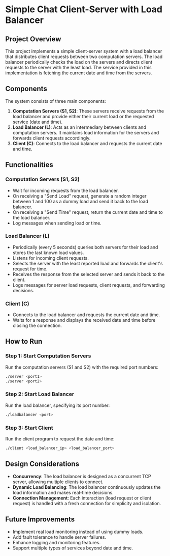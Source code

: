 # Simple Chat Client-Server with Load Balancer

## Project Overview
This project implements a simple client-server system with a load balancer that distributes client requests between two computation servers. The load balancer periodically checks the load on the servers and directs client requests to the server with the least load. The service provided in this implementation is fetching the current date and time from the servers.

## Components
The system consists of three main components:
1. **Computation Servers (S1, S2)**: These servers receive requests from the load balancer and provide either their current load or the requested service (date and time).
2. **Load Balancer (L)**: Acts as an intermediary between clients and computation servers. It maintains load information for the servers and forwards client requests accordingly.
3. **Client (C)**: Connects to the load balancer and requests the current date and time.

## Functionalities
### **Computation Servers (S1, S2)**
- Wait for incoming requests from the load balancer.
- On receiving a "Send Load" request, generate a random integer between 1 and 100 as a dummy load and send it back to the load balancer.
- On receiving a "Send Time" request, return the current date and time to the load balancer.
- Log messages when sending load or time.

### **Load Balancer (L)**
- Periodically (every 5 seconds) queries both servers for their load and stores the last known load values.
- Listens for incoming client requests.
- Selects the server with the least reported load and forwards the client's request for time.
- Receives the response from the selected server and sends it back to the client.
- Logs messages for server load requests, client requests, and forwarding decisions.

### **Client (C)**
- Connects to the load balancer and requests the current date and time.
- Waits for a response and displays the received date and time before closing the connection.

## How to Run
### **Step 1: Start Computation Servers**
Run the computation servers (S1 and S2) with the required port numbers:
```bash
./server <port1>
./server <port2>
```

### **Step 2: Start Load Balancer**
Run the load balancer, specifying its port number:
```bash
./loadbalancer <port>
```

### **Step 3: Start Client**
Run the client program to request the date and time:
```bash
./client <load_balancer_ip> <load_balancer_port>
```

## Design Considerations
- **Concurrency**: The load balancer is designed as a concurrent TCP server, allowing multiple clients to connect.
- **Dynamic Load Balancing**: The load balancer continuously updates the load information and makes real-time decisions.
- **Connection Management**: Each interaction (load request or client request) is handled with a fresh connection for simplicity and isolation.

## Future Improvements
- Implement real load monitoring instead of using dummy loads.
- Add fault tolerance to handle server failures.
- Enhance logging and monitoring features.
- Support multiple types of services beyond date and time.


